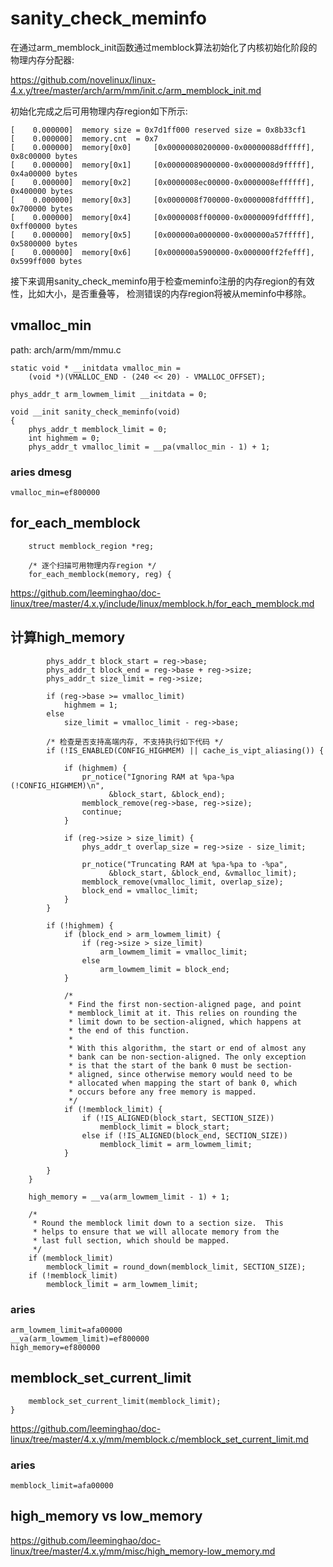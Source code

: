 sanity_check_meminfo
========================================

在通过arm_memblock_init函数通过memblock算法初始化了内核初始化阶段的物理内存分配器:

https://github.com/novelinux/linux-4.x.y/tree/master/arch/arm/mm/init.c/arm_memblock_init.md

初始化完成之后可用物理内存region如下所示:

```
[    0.000000]  memory size = 0x7d1ff000 reserved size = 0x8b33cf1
[    0.000000]  memory.cnt  = 0x7
[    0.000000]  memory[0x0]     [0x00000080200000-0x00000088dfffff], 0x8c00000 bytes
[    0.000000]  memory[0x1]     [0x00000089000000-0x0000008d9fffff], 0x4a00000 bytes
[    0.000000]  memory[0x2]     [0x0000008ec00000-0x0000008effffff], 0x400000 bytes
[    0.000000]  memory[0x3]     [0x0000008f700000-0x0000008fdfffff], 0x700000 bytes
[    0.000000]  memory[0x4]     [0x0000008ff00000-0x0000009fdfffff], 0xff00000 bytes
[    0.000000]  memory[0x5]     [0x000000a0000000-0x000000a57fffff], 0x5800000 bytes
[    0.000000]  memory[0x6]     [0x000000a5900000-0x000000ff2fefff], 0x599ff000 bytes
```

接下来调用sanity_check_meminfo用于检查meminfo注册的内存region的有效性，比如大小，是否重叠等，
检测错误的内存region将被从meminfo中移除。

vmalloc_min
----------------------------------------

path: arch/arm/mm/mmu.c
```
static void * __initdata vmalloc_min =
    (void *)(VMALLOC_END - (240 << 20) - VMALLOC_OFFSET);

phys_addr_t arm_lowmem_limit __initdata = 0;

void __init sanity_check_meminfo(void)
{
    phys_addr_t memblock_limit = 0;
    int highmem = 0;
    phys_addr_t vmalloc_limit = __pa(vmalloc_min - 1) + 1;
```

### aries dmesg

```
vmalloc_min=ef800000
```

for_each_memblock
----------------------------------------

```
    struct memblock_region *reg;

    /* 逐个扫描可用物理内存region */
    for_each_memblock(memory, reg) {
```

https://github.com/leeminghao/doc-linux/tree/master/4.x.y/include/linux/memblock.h/for_each_memblock.md

计算high_memory
----------------------------------------

```
        phys_addr_t block_start = reg->base;
        phys_addr_t block_end = reg->base + reg->size;
        phys_addr_t size_limit = reg->size;

        if (reg->base >= vmalloc_limit)
            highmem = 1;
        else
            size_limit = vmalloc_limit - reg->base;

        /* 检查是否支持高端内存, 不支持执行如下代码 */
        if (!IS_ENABLED(CONFIG_HIGHMEM) || cache_is_vipt_aliasing()) {

            if (highmem) {
                pr_notice("Ignoring RAM at %pa-%pa (!CONFIG_HIGHMEM)\n",
                      &block_start, &block_end);
                memblock_remove(reg->base, reg->size);
                continue;
            }

            if (reg->size > size_limit) {
                phys_addr_t overlap_size = reg->size - size_limit;

                pr_notice("Truncating RAM at %pa-%pa to -%pa",
                      &block_start, &block_end, &vmalloc_limit);
                memblock_remove(vmalloc_limit, overlap_size);
                block_end = vmalloc_limit;
            }
        }

        if (!highmem) {
            if (block_end > arm_lowmem_limit) {
                if (reg->size > size_limit)
                    arm_lowmem_limit = vmalloc_limit;
                else
                    arm_lowmem_limit = block_end;
            }

            /*
             * Find the first non-section-aligned page, and point
             * memblock_limit at it. This relies on rounding the
             * limit down to be section-aligned, which happens at
             * the end of this function.
             *
             * With this algorithm, the start or end of almost any
             * bank can be non-section-aligned. The only exception
             * is that the start of the bank 0 must be section-
             * aligned, since otherwise memory would need to be
             * allocated when mapping the start of bank 0, which
             * occurs before any free memory is mapped.
             */
            if (!memblock_limit) {
                if (!IS_ALIGNED(block_start, SECTION_SIZE))
                    memblock_limit = block_start;
                else if (!IS_ALIGNED(block_end, SECTION_SIZE))
                    memblock_limit = arm_lowmem_limit;
            }

        }
    }

    high_memory = __va(arm_lowmem_limit - 1) + 1;

    /*
     * Round the memblock limit down to a section size.  This
     * helps to ensure that we will allocate memory from the
     * last full section, which should be mapped.
     */
    if (memblock_limit)
        memblock_limit = round_down(memblock_limit, SECTION_SIZE);
    if (!memblock_limit)
        memblock_limit = arm_lowmem_limit;
```

### aries

```
arm_lowmem_limit=afa00000
__va(arm_lowmem_limit)=ef800000
high_memory=ef800000
```

memblock_set_current_limit
----------------------------------------

```
    memblock_set_current_limit(memblock_limit);
}
```

https://github.com/leeminghao/doc-linux/tree/master/4.x.y/mm/memblock.c/memblock_set_current_limit.md

### aries

```
memblock_limit=afa00000
```

high_memory vs low_memory
----------------------------------------

https://github.com/leeminghao/doc-linux/tree/master/4.x.y/mm/misc/high_memory-low_memory.md
